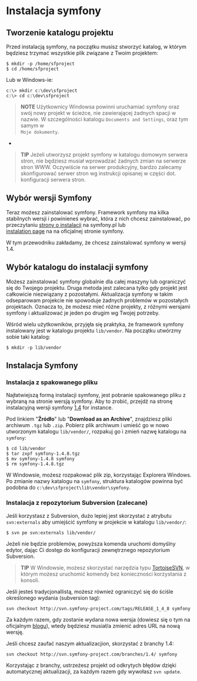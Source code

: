 Instalacja symfony
==================

Tworzenie katalogu projektu
---------------------------

Przed instalacją symfony, na początku musisz stworzyć katalog, w którym 
będziesz trzymać wszystkie plik związane z Twoim projektem: 

    $ mkdir -p /home/sfproject
    $ cd /home/sfproject

Lub w Windows-ie:

    c:\> mkdir c:\dev\sfproject
    c:\> cd c:\dev\sfproject

>**NOTE**
>Użytkownicy Windowsa powinni uruchamiać symfony oraz swój nowy projekt
>w ścieżce, nie zawierającej żadnych spacji w nazwie. 
>W szczególności katalogu `Documents and Settings`, oraz tym samym w  
>`Moje dokumenty`.

-

>**TIP**
>Jeżeli utworzysz projekt symfony w katalogu domowym serwera stron, 
>nie będziesz musiał wprowadzać żadnych zmian na serwerze stron WWW. 
>Oczywiście na serwer produkcyjny, bardzo zalecamy skonfigurować serwer
>stron wg instrukcji opisanej w części dot. konfiguracji serwera stron.  

Wybór wersji Symfony
--------------------

Teraz możesz zainstalować symfony. Framework symfony ma kilka stabilnych wersji 
i powinieneś wybrać, która z nich chcesz zainstalować, po przeczytaniu 
[strony o instalacji](http://www.symfony.pl/instalacja/) na symfony.pl lub  
[instalation page](http://www.symfony-project.org/installation) na na oficjalnej 
stronie symfony.

W tym przewodniku zakładamy, że chcesz zainstalować symfony w wersji 1.4.

Wybór katalogu do instalacji symfony
-------------------------------------

Możesz zainstalować symfony globalnie dla całej maszyny lub ograniczyć się do 
Twojego projektu. Druga metoda jest zalecana tylko gdy projekt jest całkowicie 
niezwiązany z pozostałymi. Aktualizacja symfony w takim odseparowam projekcie nie 
spowoduje żadnych problemów w pozostałych projektach. Oznacza to, że możesz mieć 
różne projekty, z różnymi wersjami symfony i aktualizować je jeden po drugim 
wg Twojej potrzeby. 

Wśród wielu użytkowników, przyjęła się praktyka, że framework symfony instalowany jest
w katalogu projektu `lib/vendor`. Na początku utwórzmy sobie taki katalog:

    $ mkdir -p lib/vendor

Instalacja Symfony
------------------

### Instalacja z spakowanego pliku

Najłatwiejszą formą instalacji symfony, jest pobranie spakowanego pliku z wybraną
na stronie wersją symfony. Aby to zrobić, przejdź na stronę instalacyjną wersji
symfony [1.4](http://www.symfony-project.org/installation/1_4) for instance.


Pod linkiem "**Źródło**" lub "**Download as an Archive**", znajdziesz pliki archiwum `.tgz`
lub `.zip`. Pobierz plik archiwum i umieść go w nowo utworzonym katalogu
`lib/vendor/`, rozpakuj go i zmień nazwę katalogu na `symfony`:

    $ cd lib/vendor
    $ tar zxpf symfony-1.4.8.tgz
    $ mv symfony-1.4.8 symfony
    $ rm symfony-1.4.8.tgz

W Windowsie, możesz rozpakować plik zip, korzystając Explorera Windows.
Po zmianie nazwy katalogu na `symfony`, struktura katalogów powinna być
podobna do `c:\dev\sfproject\lib\vendor\symfony`.

### Instalacja z repozytorium Subversion (zalecane)

Jeśli korzystasz z Subversion, dużo lepiej jest skorzystać z atrybutu `svn:externals`
aby umiejścić symfony w projekcie w katalogu `lib/vendor/`:

    $ svn pe svn:externals lib/vendor/

Jeżeli nie będzie problemów, powyższa komenda uruchomi domyślny edytor, dając Ci
dostęp do konfiguracji zewnętrznego repozytorium Subversion.


>**TIP**
>W Windowsie, możesz skorzystać narzędzia typu [TortoiseSVN](http://tortoisesvn.net/),
>w którym możesz uruchomić komendy bez konieczności korzystania z konsoli.

Jeśli jesteś tradycjonallistą, możesz również ograniczyć się do ściśle określonego
wydania (subversion tag):

    svn checkout http://svn.symfony-project.com/tags/RELEASE_1_4_8 symfony

Za każdym razem, gdy zostanie wydana nowa wersja (dowiesz się o tym na oficjalnym
[blogu](http://www.symfony-project.org/blog/)), wtedy będziesz musiał/a zmienić adres URL
na nową wersję. 

Jeśli chcesz zaufać naszym aktualizacjion, skorzystać z branchy 1.4:

    svn checkout http://svn.symfony-project.com/branches/1.4/ symfony

Korzystając z branchy, ustrzeżesz projekt od odkrytych błędów dzięki automatycznej
aktualizacji, za każdym razem gdy wywołasz `svn update`.
